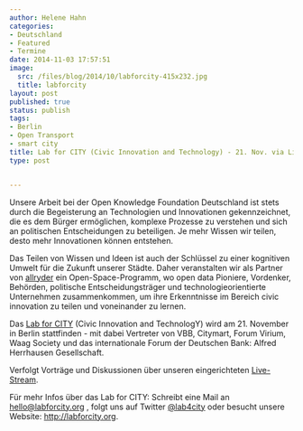 ```yaml
---
author: Helene Hahn
categories:
- Deutschland
- Featured
- Termine
date: 2014-11-03 17:57:51
image:
  src: /files/blog/2014/10/labforcity-415x232.jpg
  title: labforcity
layout: post
published: true
status: publish
tags:
- Berlin
- Open Transport
- smart city
title: Lab for CITY (Civic Innovation and Technology) - 21. Nov. via Live Stream verfolgen
type: post


---
```


Unsere Arbeit bei der Open Knowledge Foundation Deutschland ist stets durch die Begeisterung an Technologien und Innovationen gekennzeichnet, die es dem Bürger ermöglichen, komplexe Prozesse zu verstehen und sich an politischen Entscheidungen zu beteiligen. Je mehr Wissen wir teilen, desto mehr Innovationen können entstehen.

Das Teilen von Wissen und Ideen ist auch der Schlüssel zu einer kognitiven Umwelt für die Zukunft unserer Städte. Daher veranstalten wir als Partner von [allryder](http://labforcity.org) ein Open-Space-Programm, wo open data Pioniere, Vordenker, Behörden, politische Entscheidungsträger und technologieorientierte Unternehmen zusammenkommen, um ihre Erkenntnisse im Bereich civic innovation zu teilen und voneinander zu lernen.

Das [Lab for CITY](http://labforcity.org) (Civic Innovation and TechnologY) wird am 21. November in Berlin stattfinden - mit dabei Vertreter von VBB, Citymart, Forum Virium, Waag Society und das internationale Forum der Deutschen Bank: Alfred Herrhausen Gesellschaft.

Verfolgt Vorträge und Diskussionen über unseren eingerichteten [Live-Stream](http://player2.streampark.tv/player/cityberlin).

Für mehr Infos über das Lab for CITY: Schreibt eine Mail an [hello@labforcity.org](http://mailto:hello@labforcity.org) , folgt uns auf Twitter [@lab4city](https://twitter.com/@lab4city) oder besucht unsere Website: <http://labforcity.org>.